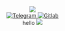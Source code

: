 <div id="header" align="center">
  <img src='https://i.giphy.com/media/v1.Y2lkPTc5MGI3NjExcHk0NW85dG9oaWhsazBxNXM4Mm5pbG04bG1wYzBmNG9sOGsyMXhsdiZlcD12MV9pbnRlcm5hbF9naWZfYnlfaWQmY3Q9Zw/3oKIPnAiaMCws8nOsE/giphy.gif' w='200'/>
  <div id='badges'>
    <a href='t.me/imx1ag'>
    <img src='https://img.shields.io/badge/telegram-blue?logo=telegram&logoColor=white&style=for-the-badge' alt='Telegram'/>
    </a>
    <a href= 'https://gitlab.com/X1ag'>
    <img src='https://img.shields.io/badge/gitlab-white?logo=gitlab&logoColor=orange&style=for-the-badge', alt='Gitlab'/>
    </a>
  </div>
  <img src="https://komarev.com/ghpvc/?username=x1ag&style=flat-square&color=blue" alt=""/>
  <div>
    hello
    <img src='https://i.giphy.com/media/v1.Y2lkPTc5MGI3NjExeXAyN29zcm5sMXFzY2JvYzJteW04bWZ3enpoajk0aXVrdGwzMGttOSZlcD12MV9pbnRlcm5hbF9naWZfYnlfaWQmY3Q9Zw/S1SnLg08CxnUGqyqha/giphy.gif' w='100px'/>
  </div>
</div>
